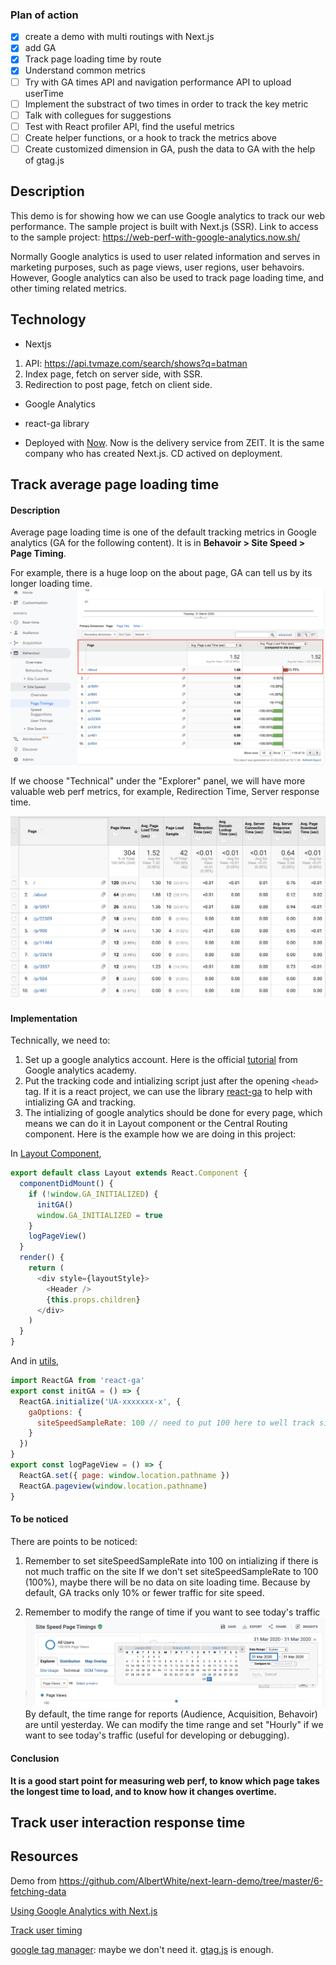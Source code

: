 ### Plan of action

- [x] create a demo with multi routings with Next.js
- [x] add GA
- [x] Track page loading time by route
- [x] Understand common metrics
- [ ] Try with GA times API and navigation performance API to upload userTime 
- [ ] Implement the substract of two times in order to track the key metric
- [ ] Talk with collegues for suggestions
- [ ] Test with React profiler API, find the useful metrics
- [ ] Create helper functions, or a hook to track the metrics above
- [ ] Create customized dimension in GA, push the data to GA with the help of gtag.js

## Description

This demo is for showing how we can use Google analytics to track our web performance. The sample project is built with Next.js (SSR). Link to access to the sample project: https://web-perf-with-google-analytics.now.sh/

Normally Google analytics is used to user related information and serves in marketing purposes, such as page views, user regions, user behavoirs. However, Google analytics can also be used to track page loading time, and other timing related metrics.

## Technology 

- Nextjs
1. API: https://api.tvmaze.com/search/shows?q=batman
2. Index page, fetch on server side, with SSR.
3. Redirection to post page, fetch on client side.

- Google Analytics

- react-ga library

- Deployed with [Now](https://zeit.co/dashboard). Now is the delivery service from ZEIT. It is the same company who has created Next.js. CD actived on deployment.


## Track average page loading time

#### Description
Average page loading time is one of the default tracking metrics in Google analytics (GA for the following content). It is in **Behavoir > Site Speed > Page Timing**. 

For example, there is a huge loop on the about page, GA can tell us by its longer loading time.
![](https://raw.githubusercontent.com/AlbertWhite/WebPerf-with-Google-Analytics/master/images/1.png)

If we choose "Technical" under the "Explorer" panel, we will have more valuable web perf metrics, for example, Redirection Time, Server response time.

![](https://raw.githubusercontent.com/AlbertWhite/WebPerf-with-Google-Analytics/master/images/3.png)

#### Implementation

Technically, we need to:
1. Set up a google analytics account. Here is the official [tutorial](https://analytics.google.com/analytics/academy/course/6/unit/1/lesson/3) from Google analytics academy.
2. Put the tracking code and intializing script just after the opening `<head>` tag. If it is a react project, we can use the library [react-ga](https://github.com/react-ga/react-ga) to help with intializing GA and tracking. 
3. The intializing of google analytics should be done for every page, which means we can do it in Layout component or the Central Routing component. Here is the example how we are doing in this project:

In [Layout Component](https://github.com/AlbertWhite/WebPerf-with-Google-Analytics/blob/master/components/MyLayout.js),
```js
export default class Layout extends React.Component {
  componentDidMount() {
    if (!window.GA_INITIALIZED) {
      initGA()
      window.GA_INITIALIZED = true
    }
    logPageView()
  }
  render() {
    return (
      <div style={layoutStyle}>
        <Header />
        {this.props.children}
      </div>
    )
  }
}
```

And in [utils](https://github.com/AlbertWhite/WebPerf-with-Google-Analytics/blob/master/utils/analytics.js),
```js
import ReactGA from 'react-ga'
export const initGA = () => {
  ReactGA.initialize('UA-xxxxxxx-x', {
    gaOptions: {
      siteSpeedSampleRate: 100 // need to put 100 here to well track site speed
    }
  })
}
export const logPageView = () => {
  ReactGA.set({ page: window.location.pathname })
  ReactGA.pageview(window.location.pathname)
}
```

#### To be noticed
There are points to be noticed:

1. Remember to set siteSpeedSampleRate into 100 on intializing if there is not much traffic on the site
If we don't set siteSpeedSampleRate to 100 (100%), maybe there will be no data on site loading time. Because by default, GA tracks only 10% or fewer traffic for site speed.  

2. Remember to modify the range of time if you want to see today's traffic
![](https://raw.githubusercontent.com/AlbertWhite/WebPerf-with-Google-Analytics/master/images/2.png)
By default, the time range for reports (Audience, Acquisition, Behavoir) are until yesterday. We can modify the time range and set "Hourly" if we want to see today's traffic (useful for developing or debugging).

#### Conclusion
**It is a good start point for measuring web perf, to know which page takes the longest time to load, and to know how it changes overtime.**


## Track user interaction response time



## Resources

Demo from https://github.com/AlbertWhite/next-learn-demo/tree/master/6-fetching-data

[Using Google Analytics with Next.js](https://medium.com/@austintoddj/using-google-analytics-with-next-js-423ea2d16a98)


[Track user timing](https://developers.google.com/analytics/devguides/collection/analyticsjs/user-timings)

[google tag manager](https://analytics.google.com/analytics/academy/course/5/unit/1/lesson/2): maybe we don't need it. [gtag.js](https://developers.google.com/gtagjs) is enough.

